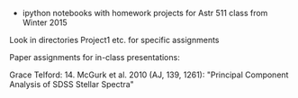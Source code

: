 * ipython notebooks with homework projects for Astr 511 class from Winter 2015

Look in directories Project1 etc. for specific assignments 

Paper assignments for in-class presentations: 

Grace Telford: 
14. McGurk et al. 2010 (AJ, 139, 1261): "Principal Component Analysis of SDSS Stellar Spectra" 
